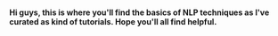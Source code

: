 #### Hi guys, this is where you'll find the basics of NLP techniques as I've curated as kind of tutorials. Hope you'll all find helpful.
